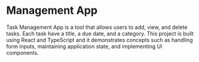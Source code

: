 # Management App

Task Management App is a tool that allows users to add,
view, and delete tasks. Each task have a title, a due date, and a category. This project is
built using React and TypeScript and it demonstrates concepts such as handling form inputs,
maintaining application state, and implementing UI components.